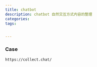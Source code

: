 ```yaml
---
title: chatbot
description: chatbot 自然交互方式内容的整理
categories:
tags:


---
```




### Case

```
https://collect.chat/
```

